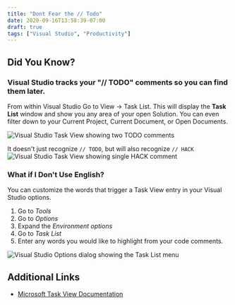 ```yaml
---
title: "Dont Fear the // Todo"
date: 2020-09-16T13:58:39-07:00
draft: true
tags: ["Visual Studio", "Productivity"]
---
```


## Did You Know?

### Visual Studio tracks your "// TODO" comments so you can find them later.

From within Visual Studio Go to View -> Task List. This will display the **Task List** window and show you any area of your open Solution. You can even filter down to your Current Project, Current Document, or Open Documents.

![Visual Studio Task View showing two TODO comments](https://quill-static.sfo2.digitaloceanspaces.com/images/tips/visual_studio_task_view.PNG)

It doesn't just recognize `// TODO`, but will also recognize `// HACK`
![Visual Studio Task View showing single HACK comment](https://quill-static.sfo2.digitaloceanspaces.com/images/tips/visual_studio_task_view_hack.PNG)

### What if I Don't Use English?

You can customize the words that trigger a Task View entry in your Visual Studio options. 

1. Go to *Tools*
2. Go to *Options*
3. Expand the *Environment options*
4. Go to *Task List*
5. Enter any words you would like to highlight from your code comments.

![Visual Studio Options dialog showing the Task List menu](https://quill-static.sfo2.digitaloceanspaces.com/images/tips/visual_studio_task_list_options.PNG)

## Additional Links

* [Microsoft Task View Documentation](https://docs.microsoft.com/en-us/visualstudio/ide/using-the-task-list?view=vs-2019)